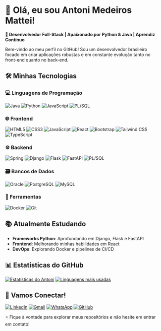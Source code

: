 # 👋 Olá, eu sou Antoni Medeiros Mattei!

**🚀 Desenvolvedor Full-Stack | Apaixonado por Python & Java | Aprendiz Contínuo**

Bem-vindo ao meu perfil no GitHub! Sou um desenvolvedor brasileiro focado em criar aplicações robustas e em constante evolução tanto no front-end quanto no back-end.

## 🛠️ Minhas Tecnologias

### 💻 Linguagens de Programação
![Java](https://img.shields.io/badge/Java-ED8B00?style=for-the-badge&logo=openjdk&logoColor=white)
![Python](https://img.shields.io/badge/Python-3776AB?style=for-the-badge&logo=python&logoColor=white)
![JavaScript](https://img.shields.io/badge/JavaScript-F7DF1E?style=for-the-badge&logo=javascript&logoColor=black)
![PL/SQL](https://img.shields.io/badge/PL/SQL-F80000?style=for-the-badge&logo=oracle&logoColor=white)

### 🌐 Frontend
![HTML5](https://img.shields.io/badge/HTML5-E34F26?style=for-the-badge&logo=html5&logoColor=white)
![CSS3](https://img.shields.io/badge/CSS3-1572B6?style=for-the-badge&logo=css3&logoColor=white)
![JavaScript](https://img.shields.io/badge/JavaScript-F7DF1E?style=for-the-badge&logo=javascript&logoColor=black)
![React](https://img.shields.io/badge/React-20232A?style=for-the-badge&logo=react&logoColor=61DAFB)
![Bootstrap](https://img.shields.io/badge/Bootstrap-563D7C?style=for-the-badge&logo=bootstrap&logoColor=white)
![Tailwind CSS](https://img.shields.io/badge/Tailwind_CSS-38B2AC?style=for-the-badge&logo=tailwind-css&logoColor=white)
![TypeScript](https://img.shields.io/badge/TypeScript-007ACC?style=for-the-badge&logo=typescript&logoColor=white)

### ⚙️ Backend
![Spring](https://img.shields.io/badge/Spring-6DB33F?style=for-the-badge&logo=spring&logoColor=white)
![Django](https://img.shields.io/badge/Django-092E20?style=for-the-badge&logo=django&logoColor=white)
![Flask](https://img.shields.io/badge/Flask-000000?style=for-the-badge&logo=flask&logoColor=white)
![FastAPI](https://img.shields.io/badge/FastAPI-005571?style=for-the-badge&logo=fastapi)
![PL/SQL](https://img.shields.io/badge/PL/SQL-F80000?style=for-the-badge&logo=oracle&logoColor=white)

### 🗃️ Bancos de Dados
![Oracle](https://img.shields.io/badge/Oracle-F80000?style=for-the-badge&logo=oracle&logoColor=white)
![PostgreSQL](https://img.shields.io/badge/PostgreSQL-316192?style=for-the-badge&logo=postgresql&logoColor=white)
![MySQL](https://img.shields.io/badge/MySQL-005C84?style=for-the-badge&logo=mysql&logoColor=white)

### 🔧 Ferramentas
![Docker](https://img.shields.io/badge/Docker-2496ED?style=for-the-badge&logo=docker&logoColor=white)
![Git](https://img.shields.io/badge/Git-F05032?style=for-the-badge&logo=git&logoColor=white)

## 📚 Atualmente Estudando
- **Frameworks Python**: Aprofundando em Django, Flask e FastAPI
- **Frontend**: Melhorando minhas habilidades em React
- **DevOps**: Explorando Docker e pipelines de CI/CD

## 📊 Estatísticas do GitHub

[![Estatísticas do Antoni](https://github-readme-stats.vercel.app/api?username=antonimattei&show_icons=true&theme=radical&locale=pt-br)](https://github.com/antonimattei)
[![Linguagens mais usadas](https://github-readme-stats.vercel.app/api/top-langs/?username=antonimattei&layout=compact&theme=radical&locale=pt-br)](https://github.com/antonimattei)

## 🤝 Vamos Conectar!

[![LinkedIn](https://img.shields.io/badge/LinkedIn-0077B5?style=for-the-badge&logo=linkedin&logoColor=white)](https://www.linkedin.com/in/antoni-mattei-a906941b0/)
[![Gmail](https://img.shields.io/badge/Gmail-D14836?style=for-the-badge&logo=gmail&logoColor=white)](mailto:antonidemedeiros@gmail.com)
[![WhatsApp](https://img.shields.io/badge/WhatsApp-25D366?style=for-the-badge&logo=whatsapp&logoColor=white)](https://api.whatsapp.com/send?phone=5548996277379&text=Olá!)
[![GitHub](https://img.shields.io/badge/GitHub-100000?style=for-the-badge&logo=github&logoColor=white)](https://github.com/antonimattei)

⭐ Fique à vontade para explorar meus repositórios e não hesite em entrar em contato!
